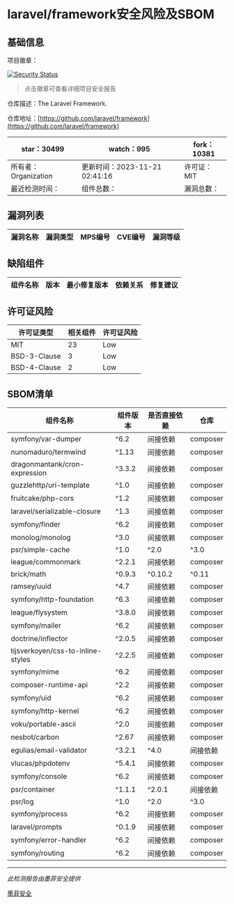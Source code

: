 # laravel/framework安全风险及SBOM

## 基础信息

项目徽章：

[![Security Status](https://www.murphysec.com/platform3/v31/badge/1726683284145917952.svg)](https://www.murphysec.com/console/report/1694415317542723584/1726683284145917952)

> 点击徽章可查看详细项目安全报告

仓库描述：The Laravel Framework.

仓库地址：[https://github.com/laravel/framework](https://github.com/laravel/framework)

| star：30499 | watch：995 | fork：10381 |
| ----------- | -------------- | ------------ |
| 所有者：Organization | 更新时间：2023-11-21 02:41:16 | 许可证：MIT |
| 最近检测时间： | 组件总数： | 漏洞总数： |




## 漏洞列表

| 漏洞名称 | 漏洞类型 | MPS编号 | CVE编号 | 漏洞等级 |
| ------- | ------ | ------- | ------ | ----- |





## 缺陷组件

| 组件名称 | 版本 | 最小修复版本 | 依赖关系 | 修复建议 |
| -------- | ---- | ------------ | -------- | -------- |





## 许可证风险

| 许可证类型 | 相关组件 | 许可证风险 |
| ---------- | -------- | ---------- |
|MIT|23|Low|
|BSD-3-Clause|3|Low|
|BSD-4-Clause|2|Low|




## SBOM清单

| 组件名称 | 组件版本 | 是否直接依赖 | 仓库 |
| -------- | -------- | ------------ | ---- |
|symfony/var-dumper|^6.2|间接依赖|composer|
|nunomaduro/termwind|^1.13|间接依赖|composer|
|dragonmantank/cron-expression|^3.3.2|间接依赖|composer|
|guzzlehttp/uri-template|^1.0|间接依赖|composer|
|fruitcake/php-cors|^1.2|间接依赖|composer|
|laravel/serializable-closure|^1.3|间接依赖|composer|
|symfony/finder|^6.2|间接依赖|composer|
|monolog/monolog|^3.0|间接依赖|composer|
|psr/simple-cache|^1.0|^2.0|^3.0|间接依赖|composer|
|league/commonmark|^2.2.1|间接依赖|composer|
|brick/math|^0.9.3|^0.10.2|^0.11|间接依赖|composer|
|ramsey/uuid|^4.7|间接依赖|composer|
|symfony/http-foundation|^6.3|间接依赖|composer|
|league/flysystem|^3.8.0|间接依赖|composer|
|symfony/mailer|^6.2|间接依赖|composer|
|doctrine/inflector|^2.0.5|间接依赖|composer|
|tijsverkoyen/css-to-inline-styles|^2.2.5|间接依赖|composer|
|symfony/mime|^6.2|间接依赖|composer|
|composer-runtime-api|^2.2|间接依赖|composer|
|symfony/uid|^6.2|间接依赖|composer|
|symfony/http-kernel|^6.2|间接依赖|composer|
|voku/portable-ascii|^2.0|间接依赖|composer|
|nesbot/carbon|^2.67|间接依赖|composer|
|egulias/email-validator|^3.2.1|^4.0|间接依赖|composer|
|vlucas/phpdotenv|^5.4.1|间接依赖|composer|
|symfony/console|^6.2|间接依赖|composer|
|psr/container|^1.1.1|^2.0.1|间接依赖|composer|
|psr/log|^1.0|^2.0|^3.0|间接依赖|composer|
|symfony/process|^6.2|间接依赖|composer|
|laravel/prompts|^0.1.9|间接依赖|composer|
|symfony/error-handler|^6.2|间接依赖|composer|
|symfony/routing|^6.2|间接依赖|composer|


------

*此检测报告由墨菲安全提供*

[墨菲安全](www.murphysec.com)